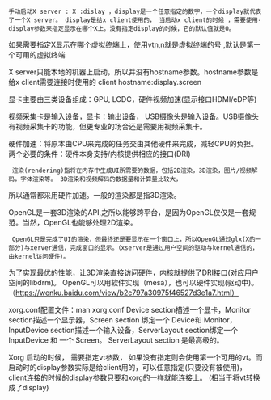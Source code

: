     手动启动X server : X :dislay ，display是一个任意指定的数字，一个display就代表了一个X server。 display是给x client使用的， 当启动x client的时候 ，需要使用-display参数来指定显示在哪个X上。没有指定display的时候，它的默认值就是0。
如果需要指定X显示在哪个虚拟终端上，使用vtn,n就是虚拟终端的号 ,默认是第一个可用的虚拟终端

X server只能本地的机器上启动，所以并没有hostname参数。hostname参数是给x client需要连接时使用的 client hostname:display.screen  



显卡主要由三类设备组成：GPU, LCDC，硬件视频加速(显示接口HDMI/eDP等)

视频采集卡是输入设备，显卡：输出设备， USB摄像头是输入设备。USB摄像头有视频采集卡的功能，但更专业的场合还是需要用视频采集卡。

硬件加速：将原本由CPU来完成的任务交由其他硬件来完成，减轻CPU的负担。两个必要的条件：硬件本身支持/内核提供相应的接口(DRI)

     渲染(rendering)指将在内存中生成UI所需要的数据，包括2D渲染，3D渲染，图片/视频解码，字体渲染等。 3D渲染和视频解码的数据量和计算量比较大，
所以通常都采用硬件加速。一般的渲染都是指3D渲染。

OpenGL是一套3D渲染的API,之所以能够跨平台，是因为OpenGL仅仅是一套规范。当然，OpenGL也能够处理2D渲染。

     OpenGL只是完成了UI的渲染，但最终还是要显示在一个窗口上，所以OpenGL通过glx(X的一部分)与xerver通信，完成窗口的显示。（xserver是通过用户空间的驱动与kernel通信的，由kernel访问硬件）。
为了实现最优的性能，让3D渲染直接访问硬件，内核就提供了DRI接口(对应用户空间的libdrm)。
     OpenGL可以用软件实现（mesa），也可以硬件实现(驱动中)。 （https://wenku.baidu.com/view/b2c797a30975f46527d3e1a7.html）


xorg.conf配置文件：man xorg.conf
Device section描述一个显卡，Monitor section描述一个显示器，Screen section 绑定一个 Device和 Monitor，InputDevice section描述一个输入设备，ServerLayout section绑定一个 InputDevice 和 
一个 Screen。 ServerLayout section 是最高级的。


Xorg 启动的时候， 需要指定vt参数， 如果没有指定则会使用第一个可用的vt。而启动时的display参数实际是给client用的，可以任意指定(只要没有被使用)，client连接的时候的display参数只要和xorg的一样就能连接上。
(相当于将vt转换成了display)
